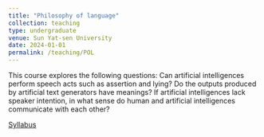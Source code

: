 ```yaml
---
title: "Philosophy of language"
collection: teaching
type: undergraduate
venue: Sun Yat-sen University
date: 2024-01-01
permalink: /teaching/POL
---
```

This course explores the following questions: Can artificial intelligences perform speech acts such as assertion and lying? Do the outputs produced by artificial text generators have meanings? If artificial intelligences lack speaker intention, in what sense do human and artificial intelligences communicate with each other?

[Syllabus](../assets/PhilLang_Fall2024.pdf)
